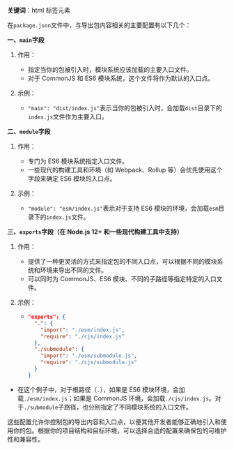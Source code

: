 **关键词**：html 标签元素

在`package.json`文件中，与导出包内容相关的主要配置有以下几个：

**一、`main`字段**

1. 作用：

   - 指定当你的包被引入时，模块系统应该加载的主要入口文件。
   - 对于 CommonJS 和 ES6 模块系统，这个文件将作为默认的入口点。

2. 示例：
   - `"main": "dist/index.js"`表示当你的包被引入时，会加载`dist`目录下的`index.js`文件作为主要入口。

**二、`module`字段**

1. 作用：

   - 专门为 ES6 模块系统指定入口文件。
   - 一些现代的构建工具和环境（如 Webpack、Rollup 等）会优先使用这个字段来确定 ES6 模块的入口点。

2. 示例：
   - `"module": "esm/index.js"`表示对于支持 ES6 模块的环境，会加载`esm`目录下的`index.js`文件。

**三、`exports`字段（在 Node.js 12+ 和一些现代构建工具中支持）**

1. 作用：

   - 提供了一种更灵活的方式来指定包的不同入口点，可以根据不同的模块系统和环境来导出不同的文件。
   - 可以同时为 CommonJS、ES6 模块、不同的子路径等指定特定的入口文件。

2. 示例：
   - ```json
     "exports": {
       ".": {
         "import": "./esm/index.js",
         "require": "./cjs/index.js"
       },
       "./submodule": {
         "import": "./esm/submodule.js",
         "require": "./cjs/submodule.js"
       }
     }
     ```

- 在这个例子中，对于根路径（`.`），如果是 ES6 模块环境，会加载`./esm/index.js`；如果是 CommonJS 环境，会加载`./cjs/index.js`。对于`./submodule`子路径，也分别指定了不同模块系统的入口文件。

这些配置允许你控制包的导出内容和入口点，以便其他开发者能够正确地引入和使用你的包。根据你的项目结构和目标环境，可以选择合适的配置来确保包的可维护性和兼容性。
